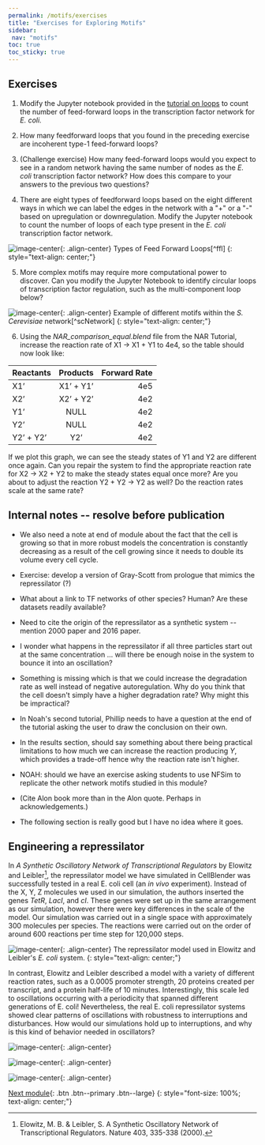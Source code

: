 ```yaml
---
permalink: /motifs/exercises
title: "Exercises for Exploring Motifs"
sidebar:
 nav: "motifs"
toc: true
toc_sticky: true
---
```



## Exercises

1. Modify the Jupyter notebook provided in the [tutorial on loops](tutorial_loops) to count the number of feed-forward loops in the transcription factor network for *E. coli.*

2. How many feedforward loops that you found in the preceding exercise are incoherent type-1 feed-forward loops?

3. (Challenge exercise) How many feed-forward loops would you expect to see in a random network having the same number of nodes as the *E. coli* transcription factor network? How does this compare to your answers to the previous two questions?

4. There are eight types of feedforward loops based on the eight different ways in which we can label the edges in the network with a "+" or a "-" based on upregulation or downregulation. Modify the Jupyter notebook to count the number of loops of each type present in the *E. coli* transcription factor network.

![image-center](../assets/images/ffl_types.png){: .align-center}
Types of Feed Forward Loops[^ffl]
{: style="text-align: center;"}

5. More complex motifs may require more computational power to discover. Can you modify the Jupyter Notebook to identify circular loops of transcription factor regulation, such as the multi-component loop below?

![image-center](../assets/images/s_cerevisiae_tf_network.jpg){: .align-center}
Example of different motifs within the *S. Cerevisiae* network[^scNetwork]
{: style="text-align: center;"}

6. Using the *NAR_comparison_equal.blend* file from the NAR Tutorial, increase the reaction rate of X1 -> X1 + Y1 to 4e4, so the table should now look like:

| Reactants |Products|Forward Rate|
|:--------|:-------:|--------:|
| X1’  | X1’ + Y1’ | 4e5 |
| X2’  | X2’ + Y2’ | 4e2 |
| Y1’  | NULL | 4e2 |
| Y2’  | NULL | 4e2 |
|Y2’ + Y2’|Y2’|4e2|

If we plot this graph, we can see the steady states of Y1 and Y2 are different once again. Can you repair the system to find the appropriate reaction rate for X2 -> X2 + Y2 to make the steady states equal once more? Are you about to adjust the reaction Y2 + Y2 -> Y2 as well? Do the reaction rates scale at the same rate?

## Internal notes -- resolve before publication

* We also need a note at end of module about the fact that the cell is growing so that in more robust models the concentration is constantly decreasing as a result of the cell growing since it needs to double its volume every cell cycle.

* Exercise: develop a version of Gray-Scott from prologue that mimics the repressilator (?)

* What about a link to TF networks of other species? Human? Are these datasets readily available?

* Need to cite the origin of the repressilator as a synthetic system -- mention 2000 paper and 2016 paper.

* I wonder what happens in the repressilator if all three particles start out at the same concentration ... will there be enough noise in the system to bounce it into an oscillation?

* Something is missing which is that we could increase the degradation rate as well instead of negative autoregulation. Why do you think that the cell doesn't simply have a higher degradation rate? Why might this be impractical?

* In Noah's second tutorial, Phillip needs to have a question at the end of the tutorial asking the user to draw the conclusion on their own.

* In the results section, should say something about there being practical limitations to how much we can increase the reaction producing *Y*, which provides a trade-off hence why the reaction rate isn't higher.

* NOAH: should we have an exercise asking students to use NFSim to replicate the other network motifs studied in this module?

* (Cite Alon book more than in the Alon quote. Perhaps in acknowledgements.)

* The following section is really good but I have no idea where it goes.

## Engineering a repressilator

In *A Synthetic Oscillatory Network of Transcriptional Regulators* by Elowitz and Leibler[^oscillator], the repressilator model we have simulated in CellBlender was successfully tested in a real E. coli cell (an *in vivo* experiment). Instead of the X, Y, Z molecules we used in our simulation, the authors inserted the genes *TetR*, *LacI*, and *cI*. These genes were set up in the same arrangement as our simulation, however there were key differences in the scale of the model. Our simulation was carried out in a single space with approximately 300 molecules per species. The reactions were carried out on the order of around 600 reactions per time step for 120,000 steps.

![image-center](../assets/images/repressilator_ecoli.png){: .align-center}
The repressilator model used in Elowitz and Leibler's *E. coli* system.
{: style="text-align: center;"}

In contrast, Elowitz and Leibler described a model with a variety of different reaction rates, such as a 0.0005 promoter strength, 20 proteins created per transcript, and a protein half-life of 10 minutes. Interestingly, this scale led to oscillations occurring with a periodicity that spanned different generations of E. coli! Nevertheless, the real E. coli repressilator systems showed clear patterns of oscillations with robustness to interruptions and disturbances. How would our simulations hold up to interruptions, and why is this kind of behavior needed in oscillators?  

![image-center](../assets/images/nf_sim_interrupted_break.PNG){: .align-center}

![image-center](../assets/images/nf_sim_interrupted_long.PNG){: .align-center}

![image-center](../assets/images/nf_sim_interrupted_spike.PNG){: .align-center}

[^oscillator]: Elowitz, M. B. & Leibler, S. A Synthetic Oscillatory Network of Transcriptional Regulators. Nature 403, 335-338 (2000).

[Next module](../chemotaxis/home){: .btn .btn--primary .btn--large}
{: style="font-size: 100%; text-align: center;"}
